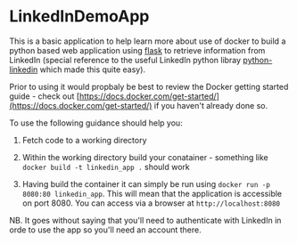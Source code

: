 # LinkedInDemoApp

This is a basic application to help learn more about use of docker to build a python based web application using [flask](http://flask.pocoo.org) to retrieve information from LinkedIn (special reference to the useful LinkedIn python libray [python-linkedin](http://ozgur.github.io/python-linkedin/) which made this quite easy).

Prior to using it would propbaly be best to review the Docker getting started guide - check out [https://docs.docker.com/get-started/](https://docs.docker.com/get-started/) if you haven't already done so.

To use the following guidance should help you:

1. Fetch code to a working directory

1. Within the working directory build your conatainer - something like <code>docker build -t linkedin_app .</code> should work

1. Having build the container it can simply be run using <code>docker run -p 8080:80 linkedin_app</code>. This will mean that the application is accessible on port 8080. You can access via a browser at <code>http://localhost:8080</code>

NB. It goes without saying that you'll need to authenticate with LinkedIn in orde to use the app so you'll need an account there.
